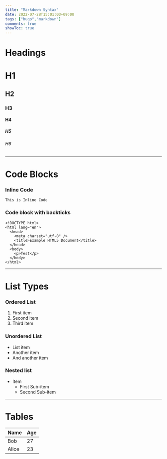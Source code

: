 ```yaml
---
title: "Markdown Syntax"
date: 2022-07-28T15:01:03+09:00
tags: ["hugo","markdown"]
comments: true
showToc: true
---
```

# Headings

# H1
## H2
### H3
#### H4
##### H5
###### H6

---

# Code Blocks

### Inline Code
`This is Inline Code`

### Code block with backticks
```
<!DOCTYPE html>
<html lang="en">
  <head>
    <meta charset="utf-8" />
    <title>Example HTML5 Document</title>
  </head>
  <body>
    <p>Test</p>
  </body>
</html>
```

---

# List Types

### Ordered List
1. First item
2. Second item
3. Third item

### Unordered List
- List item
- Another item
- And another item

### Nested list
- Item
  - First Sub-item
  - Second Sub-item

---

# Tables

|Name|Age|
|----|---|
|Bob|27|
|Alice|23|